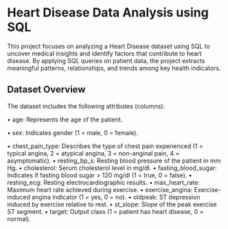 # Heart Disease Data Analysis using SQL
This project focuses on analyzing a Heart Disease dataset using SQL to uncover medical insights and identify factors that contribute to heart disease.
By applying SQL queries on patient data, the project extracts meaningful patterns, relationships, and trends among key health indicators.
## Dataset Overview
The dataset includes the following attributes (columns):

•	age: Represents the age of the patient.

•	sex: Indicates gender (1 = male, 0 = female).

•	chest_pain_type: Describes the type of chest pain experienced (1 = typical angina, 2 = atypical angina, 3 = non-anginal pain, 4 = asymptomatic).
•	resting_bp_s: Resting blood pressure of the patient in mm Hg.
•	cholesterol: Serum cholesterol level in mg/dl.
•	fasting_blood_sugar: Indicates if fasting blood sugar > 120 mg/dl (1 = true, 0 = false).
•	resting_ecg: Resting electrocardiographic results.
•	max_heart_rate: Maximum heart rate achieved during exercise.
•	exercise_angina: Exercise-induced angina indicator (1 = yes, 0 = no).
•	oldpeak: ST depression induced by exercise relative to rest.
•	st_slope: Slope of the peak exercise ST segment.
•	target: Output class (1 = patient has heart disease, 0 = normal).
